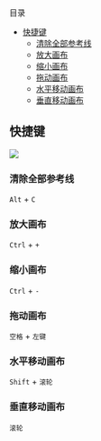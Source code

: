 <!-- START doctoc generated TOC please keep comment here to allow auto update -->
<!-- DON'T EDIT THIS SECTION, INSTEAD RE-RUN doctoc TO UPDATE -->
<div class="help-menu pos-f">目录</div>

- [快捷键](#%E5%BF%AB%E6%8D%B7%E9%94%AE)
  - [清除全部参考线](#%E6%B8%85%E9%99%A4%E5%85%A8%E9%83%A8%E5%8F%82%E8%80%83%E7%BA%BF)
  - [放大画布](#%E6%94%BE%E5%A4%A7%E7%94%BB%E5%B8%83)
  - [缩小画布](#%E7%BC%A9%E5%B0%8F%E7%94%BB%E5%B8%83)
  - [拖动画布](#%E6%8B%96%E5%8A%A8%E7%94%BB%E5%B8%83)
  - [水平移动画布](#%E6%B0%B4%E5%B9%B3%E7%A7%BB%E5%8A%A8%E7%94%BB%E5%B8%83)
  - [垂直移动画布](#%E5%9E%82%E7%9B%B4%E7%A7%BB%E5%8A%A8%E7%94%BB%E5%B8%83)

<!-- END doctoc generated TOC please keep comment here to allow auto update -->

## 快捷键
![](/node/docs-static/keyboard-1.png)

### 清除全部参考线
`Alt` + `C`

### 放大画布
`Ctrl` + `+`

### 缩小画布
`Ctrl` + `-`

### 拖动画布
`空格` + `左键`

### 水平移动画布
`Shift` + `滚轮`

### 垂直移动画布
`滚轮`
